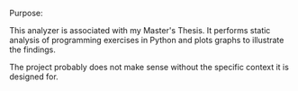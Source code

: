 Purpose:

This analyzer is associated with my Master's Thesis. It performs static analysis of
programming exercises in Python and plots graphs to illustrate the findings.

The project probably does not make sense without the specific context it is designed for.
